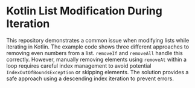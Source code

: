 # Kotlin List Modification During Iteration

This repository demonstrates a common issue when modifying lists while iterating in Kotlin.  The example code shows three different approaches to removing even numbers from a list.  `removeIf` and `removeAll` handle this correctly. However, manually removing elements using `removeAt` within a loop requires careful index management to avoid potential `IndexOutOfBoundsException` or skipping elements.  The solution provides a safe approach using a descending index iteration to prevent errors.